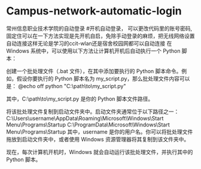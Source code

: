 # Campus-network-automatic-login
常州信息职业技术学院的自动登录
#开机自动登录，
可以更改代码里的账号密码,固定住可以在一下方法实现是先开机自启，免除手动登录的麻烦，把无线网络设置自动连接这样无论是学习的ccit-wlan还是宿舍校园网都可以自动连接
在 Windows 系统中，可以使用以下方法让计算机开机后自动执行一个 Python 脚本：

创建一个批处理文件（.bat 文件），在其中添加要执行的 Python 脚本命令。例如，假设你要执行的 Python 脚本名为 my_script.py，那么批处理文件内容可以是：
@echo off
python "C:\path\to\my_script.py"

其中，C:\path\to\my_script.py 是你的 Python 脚本文件路径。

将该批处理文件复制到启动文件夹中。启动文件夹通常位于以下路径之一：
C:\Users\username\AppData\Roaming\Microsoft\Windows\Start Menu\Programs\Startup
C:\ProgramData\Microsoft\Windows\Start Menu\Programs\Startup
其中，username 是你的用户名。你可以将批处理文件拖放到启动文件夹中，或者使用 Windows 资源管理器将其复制到该文件夹中。

现在，每次计算机开机时，Windows 就会自动运行该批处理文件，并执行其中的 Python 脚本。

